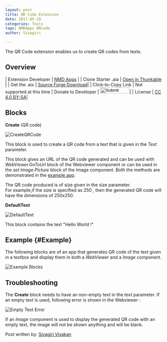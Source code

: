 ```yaml
---
layout: post
title: QR Code Extension
date: 2017-05-19
categories: Tools
tags: NMDApps QRcode
author: Sivagiri

---
```



The QR Code extension enables us to create QR codes from texts.
<!-- more -->

## Overview

| Extension Developer | <a href="https://nmd-apps.jimdo.com/extensions/nmd-extensions/#3" target="_blank">NMD Apps</a> |
| Clone Starter .aia | <a href="http://app.thunkable.com/?repo=raw.githubusercontent.com/domhnallohanlon/thunkable_extensions/gh-pages/assets/aia_repo/QR_code_extension_starter_template/QR_code_extension_starter_template.asc" class="flat_btn" target="_blank" > Open in Thunkable</a> |
| Get the .aix | <a href="https://sourceforge.net/projects/released/files/com.NMD.QrCode.aix/download" >Source Forge Download</a>|
| Click-to-Copy Link | <a href="#" id="copyButton" hidden>com.NMD.QrCode.aix</a> Not supported at this time
| Donate to Developer | <a href="https://goo.gl/Q5b0es" target="_blank"><input type="image" src="http://domhnallohanlon.com/thunkable_extensions/assets/images/donate_pp.png" width="94px" height="20px"></a>|
| License | <a href="https://creativecommons.org/licenses/by-sa/4.0/" target="_blank">CC 4.0 BY-SA</a>|


## Blocks



**Create** (QR code)

![CreateQRCode](https://github.com/domhnallohanlon/thunkable_extensions/blob/gh-pages/assets/post_assets/qr_code_extension/CreateQR.png?raw=true)

This block is used to create a QR code from a text that is given in the _Text_ parameter.

This block gives an URL of the QR code generated and can be used with _WebViewer.GoToUrl_ block of the Webviewer component or can be used in the _set Image.Picture_ block of the Image component.
Both the methods are demonstrated in the [example app](#Example).

The QR code produced is of size given in the size parameter.
<br>
For example,if the size is specified as 250 , then the generated QR code will have the dimensions of 250x250.


**DefaultText**

![DefaultText](https://github.com/domhnallohanlon/thunkable_extensions/blob/gh-pages/assets/post_assets/qr_code_extension/Default%20Text.png?raw=true)

This block contains the text "Hello World !"

## Example {#Example}

The following blocks are of an app that generates QR code of the text given in a textbox and display them in both a _WebViewer_ and a _Image_ component.

![Example Blocks](https://github.com/domhnallohanlon/thunkable_extensions/blob/gh-pages/assets/post_assets/qr_code_extension/blocks_example.png?raw=true)


## Troubleshooting

The **Create** block needs to have an non-empty text in the _text_ parameter.
If an empty text is used, following error is shown in the Webviewer :

![Empty Text Error](https://github.com/domhnallohanlon/thunkable_extensions/blob/gh-pages/assets/post_assets/qr_code_extension/error1.jpg?raw=true)

If an _Image_ component is used to display the generated QR code with an empty text, the image will not be shown anything and will be blank.


Post written by:
<a href="http://community.thunkable.com/u/sivagiri_visakan/">Sivagiri Visakan</a>
<br>
